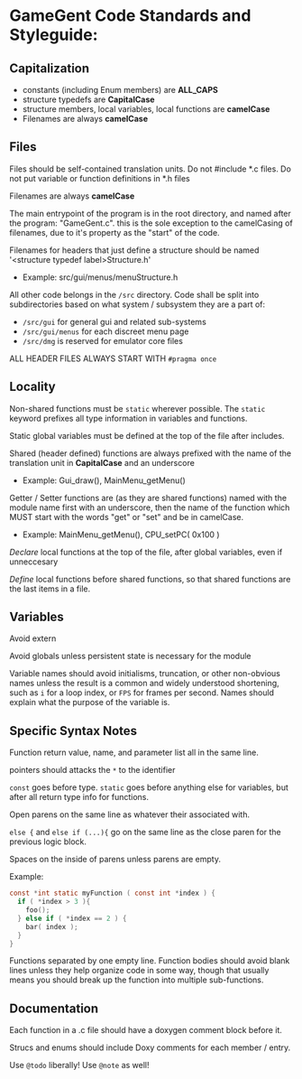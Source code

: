 # GameGent Code Standards and Styleguide:

## Capitalization
* constants (including Enum members) are **ALL_CAPS**
* structure typedefs are **CapitalCase**
* structure members, local variables, local functions are **camelCase**
* Filenames are always **camelCase**

## Files

Files should be self-contained translation units. Do not \#include \*.c files. Do not put variable or function definitions in \*.h files

Filenames are always **camelCase**

The main entrypoint of the program is in the root directory, and named after the program: "GameGent.c". this is the sole exception to the camelCasing of filenames, due to it's property as the "start" of the code.

Filenames for headers that just define a structure should be named '\<structure typedef label>Structure.h'
* Example: src/gui/menus/menuStructure.h

All other code belongs in the `/src` directory. Code shall be split into subdirectories based on what system / subsystem they are a part of:
* `/src/gui` for general gui and related sub-systems
* `/src/gui/menus` for each discreet menu page
* `/src/dmg` is reserved for emulator core files

ALL HEADER FILES ALWAYS START WITH `#pragma once`

## Locality
Non-shared functions must be `static` wherever possible. The `static` keyword prefixes all type information in variables and functions.  

Static global variables must be defined at the top of the file after includes.

Shared (header defined) functions are always prefixed with the name of the translation unit in **CapitalCase** and an underscore
* Example: Gui_draw(), MainMenu_getMenu()

Getter / Setter functions are (as they are shared functions) named with the module name first with an underscore, then the name of the function which MUST start with the words "get" or "set" and be in camelCase.
* Example: MainMenu_getMenu(), CPU_setPC( 0x100 )


*Declare* local functions at the top of the file, after global variables, even if unneccesary 

*Define* local functions before shared functions, so that shared functions are the last items in a file.

## Variables
Avoid extern

Avoid globals unless persistent state is necessary for the module

Variable names should avoid initialisms, truncation, or other non-obvious names unless the result is a common and widely understood shortening, such as `i` for a loop index, or `FPS` for frames per second. Names should explain what the purpose of the variable is.

## Specific Syntax Notes
Function return value, name, and parameter list all in the same line.

pointers should attacks the `*` to the identifier 

`const` goes before type. `static` goes before anything else for variables, but after all return type info for functions. 

Open parens on the same line as whatever their associated with.

`else {` and `else if (...){` go on the same line as the close paren for the previous logic block.

Spaces on the inside of parens unless parens are empty.

Example:
```c
const *int static myFunction ( const int *index ) {
  if ( *index > 3 ){
    foo();
  } else if ( *index == 2 ) {
    bar( index );
  }
}
```
Functions separated by one empty line. Function bodies should avoid blank lines unless they help organize code in some way, though that usually means you should break up the function into multiple sub-functions.

## Documentation
Each function in a .c file should have a doxygen comment block before it.

Strucs and enums should include Doxy comments for each member / entry.

Use `@todo` liberally! Use `@note` as well!
